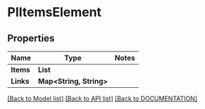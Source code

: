# PIItemsElement

## Properties
Name | Type | Notes
------------ | ------------- | -------------
**Items** | **List<PIElement>**
**Links** | **Map<String, String>**

[[Back to Model list]](../../DOCUMENTATION.md#documentation-for-models) [[Back to API list]](../../DOCUMENTATION.md#documentation-for-api-endpoints) [[Back to DOCUMENTATION]](../../DOCUMENTATION.md)
